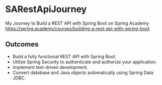 # SARestApiJourney
My Journey to Build a REST API with Spring Boot on Spring Academy https://spring.academy/courses/building-a-rest-api-with-spring-boot

## Outcomes
- Build a fully functional REST API with Spring Boot.
- Utilize Spring Security to authenticate and authorize your application.
- Implement test-driven development.
- Convert database and Java objects automatically using Spring Data JDBC.
